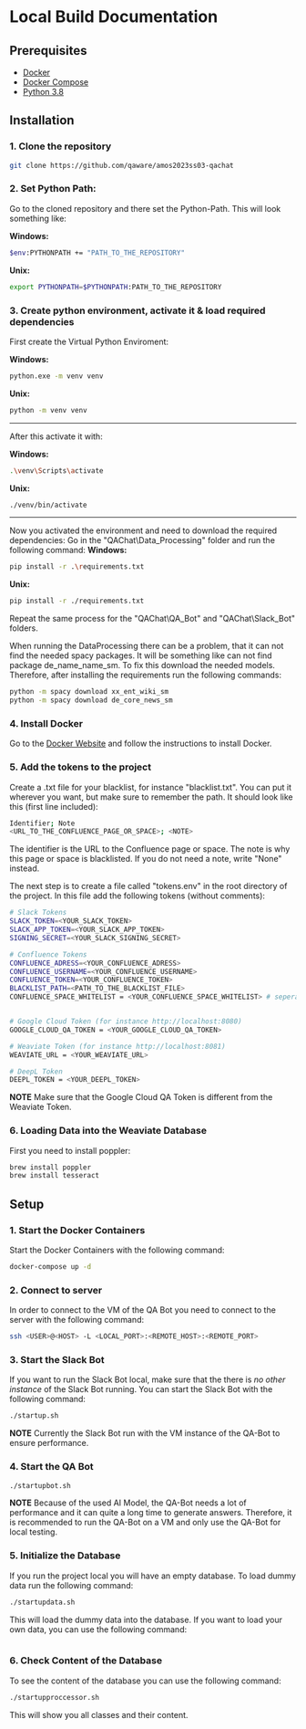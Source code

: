 # Local Build Documentation

## Prerequisites

- [Docker](https://docs.docker.com/get-docker/)
- [Docker Compose](https://docs.docker.com/compose/install/)
- [Python 3.8](https://www.python.org/downloads/release/python-380/)

## Installation

### 1. Clone the repository

```` bash
git clone https://github.com/qaware/amos2023ss03-qachat
````

### 2. Set Python Path:

Go to the cloned repository and there set the Python-Path. This will look something like:

**Windows:**

```` bash
$env:PYTHONPATH += "PATH_TO_THE_REPOSITORY"
````

**Unix:**

```` bash
export PYTHONPATH=$PYTHONPATH:PATH_TO_THE_REPOSITORY
````

### 3. Create python environment, activate it & load required dependencies

First create the Virtual Python Enviroment:

**Windows:**

```` bash
python.exe -m venv venv
````

**Unix:**

```` bash
python -m venv venv
````

***
After this activate it with:

**Windows:**

```` bash
.\venv\Scripts\activate
````

**Unix:**

```` bash
./venv/bin/activate
````

***
Now you activated the environment and need to download the required dependencies:
Go in the "QAChat\Data_Processing" folder and run the following command:
**Windows:**

```` bash
pip install -r .\requirements.txt
````

**Unix:**

```` bash
pip install -r ./requirements.txt
````

Repeat the same process for the "QAChat\QA_Bot" and "QAChat\Slack_Bot" folders.

When running the DataProcessing there can be a problem, that it can not find the needed spacy packages. It will be
something like can not find package de_name_name_sm. To fix this download the needed models. Therefore, after installing
the requirements run the following commands:

```` bash
python -m spacy download xx_ent_wiki_sm
python -m spacy download de_core_news_sm
````

### 4. Install Docker

Go to the [Docker Website](https://docs.docker.com/engine/install/) and follow the instructions to install Docker.

### 5. Add the tokens to the project

Create a .txt file for your blacklist, for instance "blacklist.txt". You can put it wherever you want, but make sure to remember the path. It should look like this (first line included): 


    
```` bash
Identifier; Note
<URL_TO_THE_CONFLUENCE_PAGE_OR_SPACE>; <NOTE>
````
The identifier is the URL to the Confluence page or space. The note is why this page or space is blacklisted. If you do not need a note, write "None" instead.

The next step is to create a file called "tokens.env" in the root directory of the project. In this file add the following tokens (without comments):

```` bash
# Slack Tokens
SLACK_TOKEN=<YOUR_SLACK_TOKEN>
SLACK_APP_TOKEN=<YOUR_SLACK_APP_TOKEN>
SIGNING_SECRET=<YOUR_SLACK_SIGNING_SECRET>

# Confluence Tokens
CONFLUENCE_ADRESS=<YOUR_CONFLUENCE_ADRESS>
CONFLUENCE_USERNAME=<YOUR_CONFLUENCE_USERNAME>
CONFLUENCE_TOKEN=<YOUR_CONFLUENCE_TOKEN>
BLACKLIST_PATH=<PATH_TO_THE_BLACKLIST_FILE>
CONFLUENCE_SPACE_WHITELIST = <YOUR_CONFLUENCE_SPACE_WHITELIST> # seperated by "," (for instance "space1,space2,space3")


# Google Cloud Token (for instance http://localhost:8080)
GOOGLE_CLOUD_QA_TOKEN = <YOUR_GOOGLE_CLOUD_QA_TOKEN>

# Weaviate Token (for instance http://localhost:8081)
WEAVIATE_URL = <YOUR_WEAVIATE_URL>

# DeepL Token
DEEPL_TOKEN = <YOUR_DEEPL_TOKEN>
````
<!-- TODO: Whitelist and Blacklist -->
**NOTE**
Make sure that the Google Cloud QA Token is different from the Weaviate Token.
<!-- TODO: Add the tokens to the project -->
<!-- TODO: Maybe there'll be different token files -> add to documentation --> 

### 6. Loading Data into the Weaviate Database 
First you need to install poppler: 
```bash
brew install poppler
brew install tesseract
```

## Setup

### 1. Start the Docker Containers

Start the Docker Containers with the following command:

```` bash
docker-compose up -d
````

### 2. Connect to server

In order to connect to the VM of the QA Bot you need to connect to the server with the following command:

```` bash
ssh <USER>@<HOST> -L <LOCAL_PORT>:<REMOTE_HOST>:<REMOTE_PORT>
````

### 3. Start the Slack Bot

If you want to run the Slack Bot local, make sure that the there is _no other instance_ of the Slack Bot running.
You can start the Slack Bot with the following command:

```` bash
./startup.sh
````

**NOTE**
Currently the Slack Bot run with the VM instance of the QA-Bot to ensure performance. <!-- TODO: Add possibility to run
the Slack-Bot local (without VM) -->

### 4. Start the QA Bot

 <!--- TODO: Add guide how to increase performance on MacBook ---> 

````bash 
./startupbot.sh
````

**NOTE**
Because of the used AI Model, the QA-Bot needs a lot of performance and it can quite a long time to generate answers.
Therefore, it is
recommended to run the QA-Bot on a VM and only use the QA-Bot for local testing.

### 5. Initialize the Database

If you run the project local you will have an empty database. To load dummy data run the following command:

````bash
./startupdata.sh
````

This will load the dummy data into the database.
If you want to load your own data, you can use the following command:

````bash
````

<!-- TODO: Add guide how to load own data into the database; currently have to go into the startupdata.sh file and delete "DUMMY" -->

### 6. Check Content of the Database

To see the content of the database you can use the following command:

````bash
./startupproccessor.sh
````

This will show you all classes and their content. 